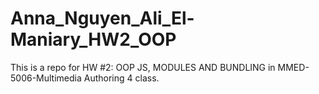 # Anna_Nguyen_Ali_El-Maniary_HW2_OOP
This is a repo for HW #2: OOP JS, MODULES AND BUNDLING in MMED-5006-Multimedia Authoring 4 class.
